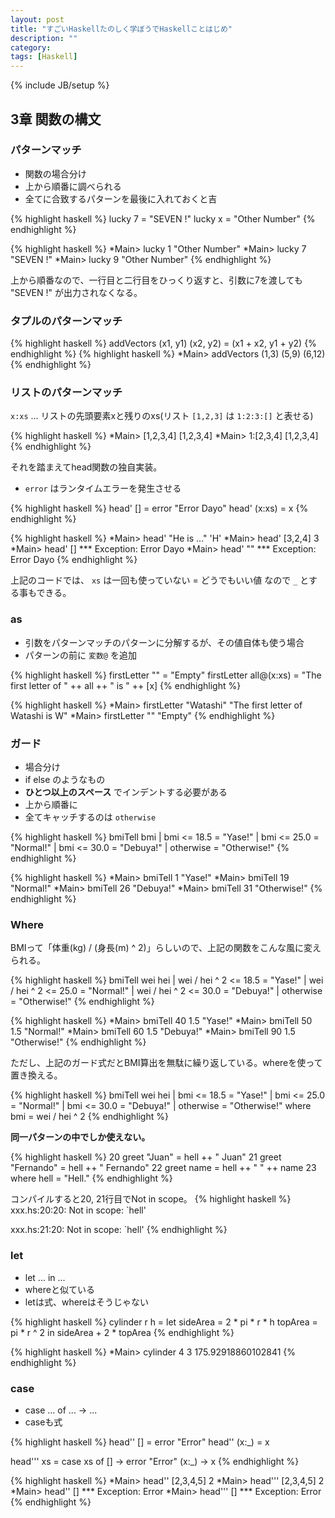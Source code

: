 ```yaml
---
layout: post
title: "すごいHaskellたのしく学ぼうでHaskellことはじめ"
description: ""
category: 
tags: [Haskell]
---
```

{% include JB/setup %}

## 3章 関数の構文

### パターンマッチ

- 関数の場合分け
- 上から順番に調べられる
- 全てに合致するパターンを最後に入れておくと吉

{% highlight haskell %}
lucky 7 = "SEVEN !"
lucky x = "Other Number"
{% endhighlight %}

{% highlight haskell %}
*Main> lucky 1
"Other Number"
*Main> lucky 7
"SEVEN !"
*Main> lucky 9
"Other Number"
{% endhighlight %}

上から順番なので、一行目と二行目をひっくり返すと、引数に7を渡しても "SEVEN !" が出力されなくなる。

### タプルのパターンマッチ

{% highlight haskell %}
addVectors (x1, y1) (x2, y2) = (x1 + x2, y1 + y2)
{% endhighlight %}
{% highlight haskell %}
*Main> addVectors (1,3) (5,9)
(6,12)
{% endhighlight %}

### リストのパターンマッチ

`x:xs` … リストの先頭要素xと残りのxs(リスト `[1,2,3]` は `1:2:3:[]` と表せる)

{% highlight haskell %}
*Main> [1,2,3,4]
[1,2,3,4]
*Main> 1:[2,3,4]
[1,2,3,4]
{% endhighlight %}

それを踏まえてhead関数の独自実装。

- `error` はランタイムエラーを発生させる

{% highlight haskell %}
head' [] = error "Error Dayo"
head' (x:xs) = x
{% endhighlight %}

{% highlight haskell %}
*Main> head' "He is ..."
'H'
*Main> head' [3,2,4]
3
*Main> head' []
*** Exception: Error Dayo
*Main> head' ""
*** Exception: Error Dayo
{% endhighlight %}

上記のコードでは、 `xs` は一回も使っていない = どうでもいい値 なので `_` とする事もできる。

### as

- 引数をパターンマッチのパターンに分解するが、その値自体も使う場合
- パターンの前に `変数@` を追加

{% highlight haskell %}
firstLetter "" = "Empty"
firstLetter all@(x:xs) = "The first letter of " ++ all ++ " is " ++ [x]
{% endhighlight %}

{% highlight haskell %}
*Main> firstLetter "Watashi"
"The first letter of Watashi is W"
*Main> firstLetter ""
"Empty"
{% endhighlight %}

### ガード

- 場合分け
- if else のようなもの
- **ひとつ以上のスペース** でインデントする必要がある
- 上から順番に
- 全てキャッチするのは `otherwise`

{% highlight haskell %}
bmiTell bmi
 | bmi <= 18.5 = "Yase!"
 | bmi <= 25.0 = "Normal!"
 | bmi <= 30.0 = "Debuya!"
 | otherwise   = "Otherwise!"
{% endhighlight %}

{% highlight haskell %}
*Main> bmiTell 1
"Yase!"
*Main> bmiTell 19
"Normal!"
*Main> bmiTell 26
"Debuya!"
*Main> bmiTell 31
"Otherwise!"
{% endhighlight %}

### Where

BMIって「体重(kg) / (身長(m) ^ 2)」らしいので、上記の関数をこんな風に変えられる。

{% highlight haskell %}
bmiTell wei hei
 | wei / hei ^ 2 <= 18.5 = "Yase!"
 | wei / hei ^ 2 <= 25.0 = "Normal!"
 | wei / hei ^ 2 <= 30.0 = "Debuya!"
 | otherwise   = "Otherwise!"
{% endhighlight %}

{% highlight haskell %}
*Main> bmiTell 40 1.5
"Yase!"
*Main> bmiTell 50 1.5
"Normal!"
*Main> bmiTell 60 1.5
"Debuya!"
*Main> bmiTell 90 1.5
"Otherwise!"
{% endhighlight %}

ただし、上記のガード式だとBMI算出を無駄に繰り返している。whereを使って置き換える。

{% highlight haskell %}
bmiTell wei hei
 | bmi <= 18.5 = "Yase!"
 | bmi <= 25.0 = "Normal!"
 | bmi <= 30.0 = "Debuya!"
 | otherwise   = "Otherwise!"
 where bmi = wei / hei ^ 2
{% endhighlight %}

**同一パターンの中でしか使えない。**

{% highlight haskell %}
20 greet "Juan"     = hell ++ " Juan"
21 greet "Fernando" = hell ++ " Fernando"
22 greet name       = hell ++ " " ++ name
23  where hell = "Hell."
{% endhighlight %}

コンパイルすると20, 21行目でNot in scope。
{% highlight haskell %}
xxx.hs:20:20: Not in scope: `hell'

xxx.hs:21:20: Not in scope: `hell'
{% endhighlight %}

### let

- let ... in ...
- whereと似ている
- letは式、whereはそうじゃない

{% highlight haskell %}
cylinder r h =
 let sideArea = 2 * pi * r * h
     topArea  = pi * r ^ 2
 in  sideArea + 2 * topArea
{% endhighlight %}

{% highlight haskell %}
*Main> cylinder 4 3
175.92918860102841
{% endhighlight %}

### case

- case ... of ... -> ...
- caseも式

{% highlight haskell %}
head'' [] = error "Error"
head'' (x:_) = x

head''' xs = case xs of []    -> error "Error"
                        (x:_) -> x
{% endhighlight %}

{% highlight haskell %}
*Main> head'' [2,3,4,5]
2
*Main> head''' [2,3,4,5]
2
*Main> head'' []
*** Exception: Error
*Main> head''' []
*** Exception: Error
{% endhighlight %}

